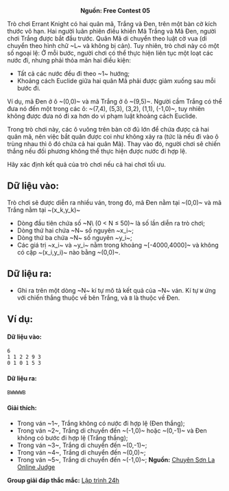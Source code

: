 **<center>Nguồn:  Free Contest 05</center>**

Trò chơi Errant Knight có hai quân mã, Trắng và Đen, trên một bàn cờ kích thước vô hạn. Hai người luân phiên điều khiển Mã Trắng và Mã Đen, người chơi Trắng được bắt đầu trước. Quân Mã di chuyển theo luật cờ vua (di chuyển theo hình chữ ~L~ và không bị cản). Tuy nhiên, trò chơi này có một số ngoại lệ: Ở mỗi bước, người chơi có thể thực hiện liên tục một loạt các nước đi, nhưng phải thỏa mãn hai điều kiện:
- Tất cả các nước đều đi theo ~1~ hướng;
- Khoảng cách Euclide giữa hai quân Mã phải được giảm xuống sau mỗi bước đi.

Ví dụ, mã Đen ở ô ~(0,0)~ và mã Trắng ở ô ~(9,5)~. Người cầm Trắng có thể đưa nó đến một trong các ô: ~(7,4), (5,3), (3,2), (1,1), (-1,0)~, tuy nhiên không được đưa nó đi xa hơn do vi phạm luật khoảng cách Euclide.

Trong trò chơi này, các ô vuông trên bàn cờ đủ lớn để chứa được cả hai quân mã, nên việc bắt quân được coi như không xảy ra (tức là nếu đi vào ô trùng nhau thì ô đó chứa cả hai quân Mã). Thay vào đó, người chơi sẽ chiến thắng nếu đối phương không thể thực hiện được nước đi hợp lệ.

Hãy xác định kết quả của trò chơi nếu cả hai chơi tối ưu.

## Dữ liệu vào:
Trò chơi sẽ được diễn ra nhiều ván, trong đó, mã Đen nằm tại ~(0,0)~ và mã Trắng nằm tại ~(x_k,y_k)~
- Dòng đầu tiên chứa số ~N\ (0 < N ≤ 50)~ là số lần diễn ra trò chơi;
- Dòng thứ hai chứa ~N~ số nguyên ~x_i~;
- Dòng thứ ba chứa ~N~ số nguyên ~y_i~;
- Các giá trị ~x_i~ và ~y_i~ nằm trong khoảng ~[-4000,4000]~ và không có cặp ~(x_i,y_i)~ nào bằng ~(0,0)~.

## Dữ liệu ra:
- Ghi ra trên một dòng ~N~ kí tự mô tả kết quả của ~N~ ván. Kí tự `W` ứng với chiến thắng thuộc về bên Trắng, và `B` là thuộc về Đen.

## Ví dụ:
#### Dữ liệu vào:
```
6
1 1 2 2 9 3
0 1 0 1 5 3
```

#### Dữ liệu ra:
```
BWWWWB
```

#### Giải thích:
- Trong ván ~1~, Trắng không có nước đi hợp lệ (Đen thắng);
- Trong ván ~2~, Trắng di chuyển đến ~(-1,0)~ hoặc ~(0,-1)~ và Đen không có bước đi hợp lệ (Trắng thắng);
- Trong ván ~3~, Trắng di chuyển đến ~(0,-1)~;
- Trong ván ~4~, Trắng di chuyển đến ~(0,0)~;
- Trong ván ~5~, Trắng di chuyển đến ~(-1,0)~;
**Nguồn:** [Chuyên Sơn La Online Judge](http://csloj.ddns.net/)

**Group giải đáp thắc mắc:** [Lập trình 24h](https://www.facebook.com/groups/1386904321519984)